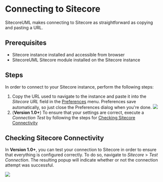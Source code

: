 # Connecting to Sitecore

SitecoreUML makes connecting to Sitecore as straightforward as copying and pasting a URL.

## Prerequisites

* Sitecore instance installed and accessible from browser
* SitecoreUML Sitecore module installed on the Sitecore instance

## Steps

In order to connect to your Sitecore instance, perform the following steps:

1. Copy the URL used to navigate to the instance and paste it into the _Sitecore URL_ field in the [Preferences](/guide/saving-preferences.md) menu. Preferences save automatically, so just close the Preferences dialog when you're done.
   ![](https://github.com/zkniebel/SitecoreUML/blob/master/Documentation/assets/StarUML-Preferences-SitecoreURL.png?raw=true)
2. \(**Version 1.0+**\) To ensure that your settings are correct, execute a _Connection Test_ by following the steps for [Checking Sitecore Connectivity](#checking-sitecore-connectivity)

## Checking Sitecore Connectivity

In **Version 1.0+**, you can test your connection to Sitecore in order to ensure that everything is configured correctly. To do so, navigate to _Sitecore_ &gt; _Test Connection_. The resulting popup will indicate whether or not the connection attempt was successful.

![](https://github.com/zkniebel/SitecoreUML/blob/master/Documentation/assets/StarUML-Connection-TestConnection.png?raw=true)

